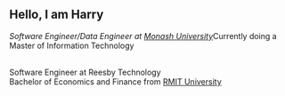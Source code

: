 <h2>Hello, I am Harry</h2>
<p><em>Software Engineer/Data Engineer at <a href="https://monash.edu.au">Monash University<a></em>Currently doing a Master of Information Technology</p> </br>
Software Engineer at Reesby Technology </br>
Bachelor of Economics and Finance from <a href="https://rmit.edu.au">RMIT University</a> 
